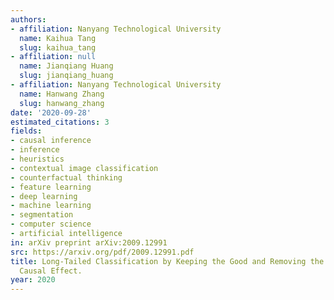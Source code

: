 ```yaml
---
authors:
- affiliation: Nanyang Technological University
  name: Kaihua Tang
  slug: kaihua_tang
- affiliation: null
  name: Jianqiang Huang
  slug: jianqiang_huang
- affiliation: Nanyang Technological University
  name: Hanwang Zhang
  slug: hanwang_zhang
date: '2020-09-28'
estimated_citations: 3
fields:
- causal inference
- inference
- heuristics
- contextual image classification
- counterfactual thinking
- feature learning
- deep learning
- machine learning
- segmentation
- computer science
- artificial intelligence
in: arXiv preprint arXiv:2009.12991
src: https://arxiv.org/pdf/2009.12991.pdf
title: Long-Tailed Classification by Keeping the Good and Removing the Bad Momentum
  Causal Effect.
year: 2020
---
```


